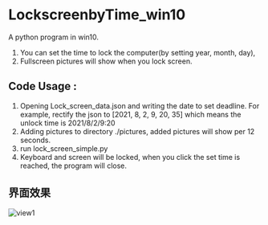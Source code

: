# LockscreenbyTime_win10
A python program in win10.  
1. You can set the time to lock the computer(by setting  year, month, day), 
2. Fullscreen pictures will show when you lock screen.

## Code Usage :
1. Opening Lock_screen_data.json and writing the date to set deadline. For example, rectify the json to [2021, 8, 2, 9, 20, 35] 
which means the unlock time is 2021/8/2/9:20
2. Adding pictures to directory ./pictures, added pictures will show per 12 seconds.
3. run lock_screen_simple.py
4. Keyboard and screen will be locked, when you click the set time is reached, the program will close.

## 界面效果
![view1](https://user-images.githubusercontent.com/50430387/127969048-99a11408-e3ce-4ce6-a167-756e8e2bc2f3.jpg)

